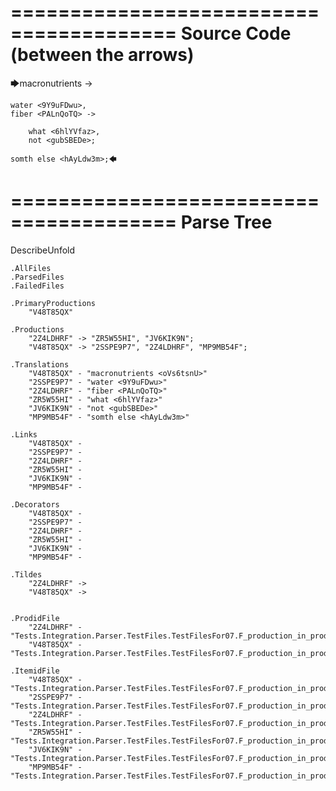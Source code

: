 ========================================
Source Code (between the arrows)
========================================

🡆macronutrients <oVs6tsnU> ->

    water <9Y9uFDwu>,
	fiber <PALnQoTQ> ->

        what <6hlYVfaz>,
        not <gubSBEDe>;

	somth else <hAyLdw3m>;🡄

========================================
Parse Tree
========================================
DescribeUnfold

    .AllFiles
    .ParsedFiles
    .FailedFiles

    .PrimaryProductions
        "V48T85QX" 

    .Productions
        "2Z4LDHRF" -> "ZR5W55HI", "JV6KIK9N";
        "V48T85QX" -> "2SSPE9P7", "2Z4LDHRF", "MP9MB54F";

    .Translations
        "V48T85QX" - "macronutrients <oVs6tsnU>"
        "2SSPE9P7" - "water <9Y9uFDwu>"
        "2Z4LDHRF" - "fiber <PALnQoTQ>"
        "ZR5W55HI" - "what <6hlYVfaz>"
        "JV6KIK9N" - "not <gubSBEDe>"
        "MP9MB54F" - "somth else <hAyLdw3m>"

    .Links
        "V48T85QX" - 
        "2SSPE9P7" - 
        "2Z4LDHRF" - 
        "ZR5W55HI" - 
        "JV6KIK9N" - 
        "MP9MB54F" - 

    .Decorators
        "V48T85QX" - 
        "2SSPE9P7" - 
        "2Z4LDHRF" - 
        "ZR5W55HI" - 
        "JV6KIK9N" - 
        "MP9MB54F" - 

    .Tildes
        "2Z4LDHRF" -> 
        "V48T85QX" -> 


    .ProdidFile
        "2Z4LDHRF" - "Tests.Integration.Parser.TestFiles.TestFilesFor07.F_production_in_production3.ds"
        "V48T85QX" - "Tests.Integration.Parser.TestFiles.TestFilesFor07.F_production_in_production3.ds"

    .ItemidFile
        "V48T85QX" - "Tests.Integration.Parser.TestFiles.TestFilesFor07.F_production_in_production3.ds"
        "2SSPE9P7" - "Tests.Integration.Parser.TestFiles.TestFilesFor07.F_production_in_production3.ds"
        "2Z4LDHRF" - "Tests.Integration.Parser.TestFiles.TestFilesFor07.F_production_in_production3.ds"
        "ZR5W55HI" - "Tests.Integration.Parser.TestFiles.TestFilesFor07.F_production_in_production3.ds"
        "JV6KIK9N" - "Tests.Integration.Parser.TestFiles.TestFilesFor07.F_production_in_production3.ds"
        "MP9MB54F" - "Tests.Integration.Parser.TestFiles.TestFilesFor07.F_production_in_production3.ds"

